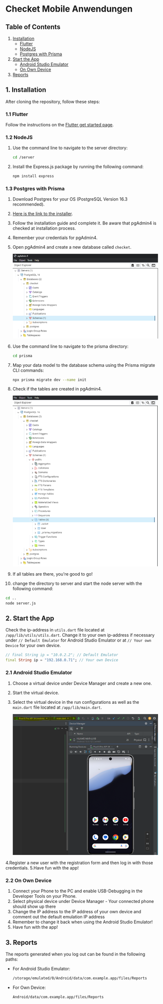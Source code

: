 # Checket Mobile Anwendungen

## Table of Contents

1. [Installation](#1-installation)
   - [Flutter](#11-flutter)
   - [NodeJS](#12-nodejs)
   - [Postgres with Prisma](#13-postgres-with-prisma)
2. [Start the App](#2-start-the-app)
   - [Android Studio Emulator](#21-androidstudio-emulator)
   - [On Own Device](#22-on-own-device)
3. [Reports](#3-reports)

## 1. Installation

After cloning the repository, follow these steps:

### 1.1 Flutter

Follow the instructions on the [Flutter get started page](https://docs.flutter.dev/get-started/editor).

### 1.2 NodeJS

1. Use the command line to navigate to the server directory:
   ```sh
   cd /server
   ```
2. Install the Express.js package by running the following command:
   ```sh
   npm install express
   ```

### 1.3 Postgres with Prisma

1. Download Postgres for your OS (PostgreSQL Version 16.3 recommended).
2. [Here is the link to the installer](https://www.enterprisedb.com/downloads/postgres-postgresql-downloads).
3. Follow the installation guide and complete it. Be aware that pgAdmin4 is checked at installation process.
4. Remember your credentials for pgAdmin4.
5. Open pgAdmin4 and create a new database called `checket`.

   ![IMG2.PNG](app/assets/img/Readme/IMG2.PNG)

6. Use the command line to navigate to the prisma directory:
   ```sh
   cd prisma
   ```
7. Map your data model to the database schema using the Prisma migrate CLI commands:
   ```sh
   npx prisma migrate dev --name init
   ```
8. Check if the tables are created in pgAdmin4.

   ![IMG3.PNG](app/assets/img/Readme/IMG3.PNG)

9. If all tables are there, you're good to go!

10. change the directory to server and start the node server with the following command:
  ```sh
  cd ..
  node server.js
  ```

## 2. Start the App

Check the ip-address in `utils.dart` file located at `/app/lib/utils/utils.dart`. Change it to your 
own ip-address if necessary under `// Default Emulator` for Android Studio Emulator or at 
`// Your own Device` for your own device.
   ```dart
   // final String ip = "10.0.2.2"; // Default Emulator
   final String ip = "192.168.0.71"; // Your own Device
   ```

### 2.1 Android Studio Emulator

1. Choose a virtual device under Device Manager and create a new one.
2. Start the virtual device.
3. Select the virtual device in the run configurations as well as the `main.dart` file 
located at `/app/lib/main.dart`.

   ![IMG1.PNG](app/assets/img/Readme/IMG1.PNG)

4.Register a new user with the registration form and then log in with those credentials.
5.Have fun with the app!

### 2.2 On Own Device

1. Connect your Phone to the PC and enable USB-Debugging in the Developer Tools on your Phone.
2. Select physical device under Device Manager - Your connected phone should show up there
3. Change the IP address to the IP address of your own device and comment out the default emulation IP address
4. Remember to change it back when using the Android Studio Emulator!
5. Have fun with the app!

## 3. Reports

The reports generated when you log out can be found in the following paths:

- For Android Studio Emulator:
  ```sh
  /storage/emulated/0/Android/data/com.example.app/files/Reports
  ```
- For Own Device:
  ```sh
  Android/data/com.example.app/files/Reports
  ```